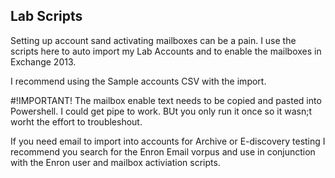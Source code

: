Lab Scripts
---
Setting up account sand activating mailboxes can be a pain.  I use the scripts here to auto import my Lab Accounts and to enable the mailboxes in Exchange 2013.

I recommend using the Sample accounts CSV with the import.

#!IMPORTANT! 
The mailbox enable text needs to be copied and pasted into Powershell.  I could get pipe to work.  BUt you only run it once so it wasn;t worht the effort to troubleshout.

If you need email to import into accounts for Archive or E-discovery testing I recommend you search for the Enron Email vorpus and use in conjunction with the Enron user and mailbox activiation scripts.
